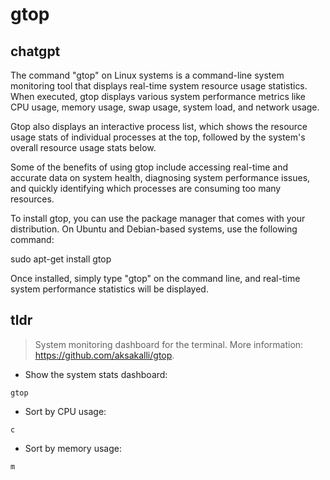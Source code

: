 # gtop 
## chatgpt 
The command "gtop" on Linux systems is a command-line system monitoring tool that displays real-time system resource usage statistics. When executed, gtop displays various system performance metrics like CPU usage, memory usage, swap usage, system load, and network usage. 

Gtop also displays an interactive process list, which shows the resource usage stats of individual processes at the top, followed by the system's overall resource usage stats below. 

Some of the benefits of using gtop include accessing real-time and accurate data on system health, diagnosing system performance issues, and quickly identifying which processes are consuming too many resources.

To install gtop, you can use the package manager that comes with your distribution. On Ubuntu and Debian-based systems, use the following command:

sudo apt-get install gtop 

Once installed, simply type "gtop" on the command line, and real-time system performance statistics will be displayed. 

## tldr 
 
> System monitoring dashboard for the terminal.
> More information: <https://github.com/aksakalli/gtop>.

- Show the system stats dashboard:

`gtop`

- Sort by CPU usage:

`c`

- Sort by memory usage:

`m`
